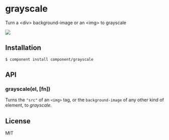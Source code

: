 
# grayscale

  Turn a &lt;div&gt; background-image or an &lt;img&gt; to grayscale

  ![](https://dsz91cxz97a03.cloudfront.net/r3YY72AGa3.png)

## Installation

    $ component install component/grayscale

## API

### grayscale(el, [fn])

Turns the `"src"` of an `<img>` tag, or the `background-image` of any other kind
of element, to _grayscale_.

## License

  MIT
